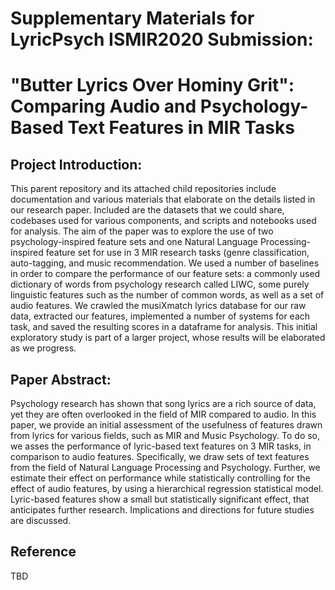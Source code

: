 # Supplementary Materials for LyricPsych ISMIR2020 Submission:
# "Butter Lyrics Over Hominy Grit": Comparing Audio and Psychology-Based Text Features in MIR Tasks


## Project Introduction:
This parent repository and its attached child repositories include documentation and various materials that elaborate on the details listed in our research paper. Included are the datasets that we could share, codebases used for various components, and scripts and notebooks used for analysis. The aim of the paper was to explore the use of two psychology-inspired feature sets and one Natural Language Processing-inspired feature set for use in 3 MIR research tasks (genre classification, auto-tagging, and music recommendation. We used a number of baselines in order to compare the performance of our feature sets: a commonly used dictionary of words from psychology research called LIWC, some purely linguistic features such as the number of common words, as well as a set of audio features. We crawled the musiXmatch lyrics database for our raw data, extracted our features, implemented a number of systems for each task, and saved the resulting scores in a dataframe for analysis. This initial exploratory study is part of a larger project, whose results will be elaborated as we progress.  


## Paper Abstract:
Psychology research has shown that song lyrics are a rich source of data, yet they are often overlooked in the field of MIR compared to audio. In this paper, we provide an initial assessment of the usefulness of features drawn from lyrics for various fields, such as MIR and Music Psychology. To do so, we asses the performance of lyric-based text features on 3 MIR tasks, in comparison to audio features. Specifically, we draw sets of text features from the field of Natural Language Processing and Psychology. Further, we estimate their effect on performance while statistically controlling for the effect of audio features, by using a hierarchical regression statistical model. Lyric-based features show a small but statistically significant effect, that anticipates further research. Implications and directions for future studies are discussed. 


## Reference

TBD
